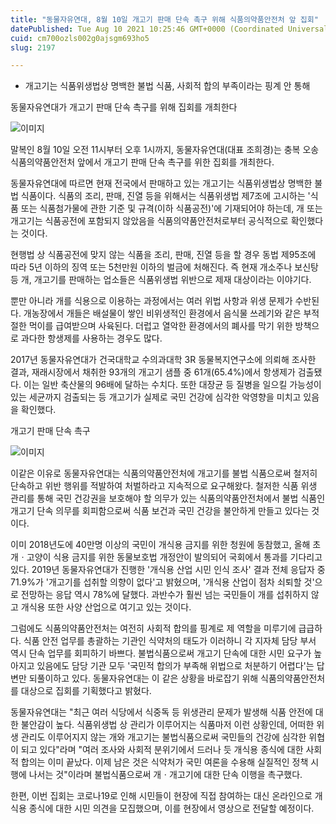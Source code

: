 ```yaml
---
title: "동물자유연대, 8월 10일 개고기 판매 단속 촉구 위해 식품의약품안전처 앞 집회"
datePublished: Tue Aug 10 2021 10:25:46 GMT+0000 (Coordinated Universal Time)
cuid: cm700ozls002g0ajsgm693ho5
slug: 2197

---
```



- 개고기는 식품위생법상 명백한 불법 식품, 사회적 합의 부족이라는 핑계 안 통해

동물자유연대가 개고기 판매 단속 촉구를 위해 집회를 개최한다

![이미지](https://cdn.hashnode.com/res/hashnode/image/upload/v1739250249056/9bbb1b9b-b250-43e6-a9ca-cc8667e7d542.jpeg)

말복인 8월 10일 오전 11시부터 오후 1시까지, 동물자유연대(대표 조희경)는 충복 오송 식품의약품안전처 앞에서 개고기 판매 단속 촉구를 위한 집회를 개최한다.

동물자유연대에 따르면 현재 전국에서 판매하고 있는 개고기는 식품위생법상 명백한 불법 식품이다. 식품의 조리, 판매, 진열 등을 위해서는 식품위생법 제7조에 고시하는 '식품 또는 식품첨가물에 관한 기준 및 규격(이하 식품공전)'에 기재되어야 하는데, 개 또는 개고기는 식품공전에 포함되지 않았음을 식품의약품안전처로부터 공식적으로 확인했다는 것이다.

현행법 상 식품공전에 맞지 않는 식품을 조리, 판매, 진열 등을 할 경우 동법 제95조에 따라 5년 이하의 징역 또는 5천만원 이하의 벌금에 처해진다. 즉 현재 개소주나 보신탕 등 개, 개고기를 판매하는 업소들은 식품위생법 위반으로 제재 대상이라는 이야기다.

뿐만 아니라 개를 식용으로 이용하는 과정에서는 여러 위법 사항과 위생 문제가 수반된다. 개농장에서 개들은 배설물이 쌓인 비위생적인 환경에서 음식물 쓰레기와 같은 부적절한 먹이를 급여받으며 사육된다. 더럽고 열악한 환경에서의 폐사를 막기 위한 방책으로 과다한 항생제를 사용하는 경우도 많다.

2017년 동물자유연대가 건국대학교 수의과대학 3R 동물복지연구소에 의뢰해 조사한 결과, 재래시장에서 채취한 93개의 개고기 샘플 중 61개(65.4%)에서 항생제가 검출됐다. 이는 일반 축산물의 96배에 달하는 수치다. 또한 대장균 등 질병을 일으킬 가능성이 있는 세균까지 검출되는 등 개고기가 실제로 국민 건강에 심각한 악영향을 미치고 있음을 확인했다.

개고기 판매 단속 촉구

![이미지](https://cdn.hashnode.com/res/hashnode/image/upload/v1739250250957/79ce3b07-f271-4eb6-9e98-e989d33308dd.jpeg)

이같은 이유로 동물자유연대는 식품의약품안전처에 개고기를 불법 식품으로써 철저히 단속하고 위반 행위를 적발하여 처벌하라고 지속적으로 요구해왔다. 철저한 식품 위생 관리를 통해 국민 건강권을 보호해야 할 의무가 있는 식품의약품안전처에서 불법 식품인 개고기 단속 의무를 회피함으로써 식품 보건과 국민 건강을 불안하게 만들고 있다는 것이다.

이미 2018년도에 40만명 이상의 국민이 개식용 금지를 위한 청원에 동참했고, 올해 초 개ㆍ고양이 식용 금지를 위한 동물보호법 개정안이 발의되어 국회에서 통과를 기다리고 있다. 2019년 동물자유연대가 진행한 '개식용 산업 시민 인식 조사' 결과 전체 응답자 중 71.9%가 '개고기를 섭취할 의향이 없다'고 밝혔으며, '개식용 산업이 점차 쇠퇴할 것'으로 전망하는 응답 역시 78%에 달했다. 과반수가 훨씬 넘는 국민들이 개를 섭취하지 않고 개식용 또한 사양 산업으로 여기고 있는 것이다.

그럼에도 식품의약품안전처는 여전히 사회적 합의를 핑계로 제 역할을 미루기에 급급하다. 식품 안전 업무를 총괄하는 기관인 식약처의 태도가 이러하니 각 지자체 담당 부서 역시 단속 업무를 회피하기 바쁘다. 불법식품으로써 개고기 단속에 대한 시민 요구가 높아지고 있음에도 담당 기관 모두 '국민적 합의가 부족해 위법으로 처분하기 어렵다'는 답변만 되풀이하고 있다. 동물자유연대는 이 같은 상황을 바로잡기 위해 식품의약품안전처를 대상으로 집회를 기획했다고 밝혔다.

동물자유연대는 "최근 여러 식당에서 식중독 등 위생관리 문제가 발생해 식품 안전에 대한 불안감이 높다. 식품위생법 상 관리가 이루어지는 식품마저 이런 상황인데, 어떠한 위생 관리도 이루어지지 않는 개와 개고기는 불법식품으로써 국민들의 건강에 심각한 위협이 되고 있다"라며 "여러 조사와 사회적 분위기에서 드러나 듯 개식용 종식에 대한 사회적 합의는 이미 끝났다. 이제 남은 것은 식약처가 국민 여론을 수용해 실질적인 정책 시행에 나서는 것"이라며 불법식품으로써 개ㆍ개고기에 대한 단속 이행을 촉구했다.

한편, 이번 집회는 코로나19로 인해 시민들이 현장에 직접 참여하는 대신 온라인으로 개식용 종식에 대한 시민 의견을 모집했으며, 이를 현장에서 영상으로 전달할 예정이다.
